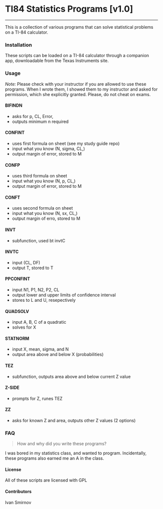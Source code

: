 # TI84 Statistics Programs [v1.0]
***


This is a collection of various programs that can solve statistical problems on a TI-84 calculator.


### Installation

These scripts can be loaded on a TI-84 calculator through a companion app, downloadable from the Texas Instruments site.

### Usage

*Note:* Please check with your instructor if you are allowed to use these programs. When I wrote them, I showed them to my instructor and asked for permission, which she explicitly granted. Please, do not cheat on exams.

#### BIFINDN
 - asks for p, CL, Error,
 - outputs minimum n required
 
#### CONFINT
 - uses first formula on sheet (see my study guide repo)
 - input what you know (N, sigma, CL,)
 - output margin of error, stored to M
 
#### CONFP
 - uses third formula on sheet
 - input what you know (N, p, CL,)
 - output margin of error, stored to M
 
#### CONFT
 - uses second formula on sheet
 - input what you know (N, sx, CL,)
 - output margin of erro, stored to M
 
#### INVT
 - subfunction, used bt invtC
 
#### INVTC
 - input (CL, DF)
 - output T, stored to T
 
#### PPCONFINT
 - input N1, P1, N2, P2, CL
 - output lower and upper limits of confidence interval
 - stores to L and U, resepectively
 
#### QUADSOLV
 - input A, B, C of a quadratic
 - solves for X
 
#### STATNORM
 - input X, mean, sigma, and N
 - output area above and below X (probabilities)
 
#### TEZ 
 - subfunction, outputs area above and below current Z value
 
#### Z-SIDE
 - prompts for Z, runes TEZ

#### ZZ
 - asks for known Z and area, outputs other Z values (2 options) 


### FAQ

> How and why did you write these programs?

I was bored in my statistics class, and wanted to program. Incidentally, these programs also earned me an A in the class.


#### License

All of these scripts are licensed with GPL

#### Contributors

Ivan Smirnov
